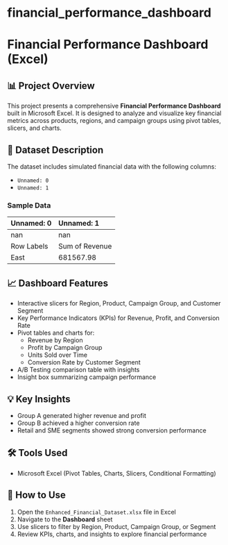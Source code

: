 # financial_performance_dashboard
# Financial Performance Dashboard (Excel)

## 📊 Project Overview
This project presents a comprehensive **Financial Performance Dashboard** built in Microsoft Excel. It is designed to analyze and visualize key financial metrics across products, regions, and campaign groups using pivot tables, slicers, and charts.

## 📁 Dataset Description
The dataset includes simulated financial data with the following columns:
- `Unnamed: 0`
- `Unnamed: 1`


### Sample Data
| Unnamed: 0   | Unnamed: 1     |
|:-------------|:---------------|
| nan          | nan            |
| Row Labels   | Sum of Revenue |
| East         | 681567.98      |

## 📈 Dashboard Features
- Interactive slicers for Region, Product, Campaign Group, and Customer Segment
- Key Performance Indicators (KPIs) for Revenue, Profit, and Conversion Rate
- Pivot tables and charts for:
  - Revenue by Region
  - Profit by Campaign Group
  - Units Sold over Time
  - Conversion Rate by Customer Segment
- A/B Testing comparison table with insights
- Insight box summarizing campaign performance

## 💡 Key Insights
- Group A generated higher revenue and profit
- Group B achieved a higher conversion rate
- Retail and SME segments showed strong conversion performance

## 🛠 Tools Used
- Microsoft Excel (Pivot Tables, Charts, Slicers, Conditional Formatting)

## 🚀 How to Use
1. Open the `Enhanced_Financial_Dataset.xlsx` file in Excel
2. Navigate to the **Dashboard** sheet
3. Use slicers to filter by Region, Product, Campaign Group, or Segment
4. Review KPIs, charts, and insights to explore financial performance
